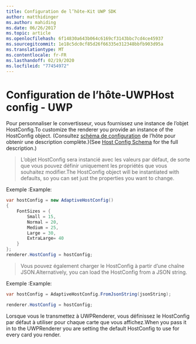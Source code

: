 ```yaml
---
title: Configuration de l’hôte-Kit UWP SDK
author: matthidinger
ms.author: mahiding
ms.date: 06/26/2017
ms.topic: article
ms.openlocfilehash: 6f14830a643b064c6169cf3143bbc7cd4ce45937
ms.sourcegitcommit: 1e18c5dc0cf85d26f66335e312348bbfb903d95a
ms.translationtype: MT
ms.contentlocale: fr-FR
ms.lasthandoff: 02/19/2020
ms.locfileid: "77454972"
---
```

# <a name="host-config---uwp"></a><span data-ttu-id="ca758-102">Configuration de l’hôte-UWP</span><span class="sxs-lookup"><span data-stu-id="ca758-102">Host config - UWP</span></span>

<span data-ttu-id="ca758-103">Pour personnaliser le convertisseur, vous fournissez une instance de l’objet HostConfig.</span><span class="sxs-lookup"><span data-stu-id="ca758-103">To customize the renderer you provide an instance of the HostConfig object.</span></span> <span data-ttu-id="ca758-104">(Consultez [schéma de configuration](../../../rendering-cards/host-config.md) de l’hôte pour obtenir une description complète.)</span><span class="sxs-lookup"><span data-stu-id="ca758-104">(See [Host Config Schema](../../../rendering-cards/host-config.md) for the full description.)</span></span>

> <span data-ttu-id="ca758-105">L’objet HostConfig sera instancié avec les valeurs par défaut, de sorte que vous pouvez définir uniquement les propriétés que vous souhaitez modifier.</span><span class="sxs-lookup"><span data-stu-id="ca758-105">The HostConfig object will be instantiated with defaults, so you can set just the properties you want to change.</span></span>

<span data-ttu-id="ca758-106">Exemple :</span><span class="sxs-lookup"><span data-stu-id="ca758-106">Example:</span></span>

```csharp
var hostConfig = new AdaptiveHostConfig() 
{
    FontSizes = {
        Small = 15,
        Normal = 20,
        Medium = 25,
        Large = 30,
        ExtraLarge= 40
    }
};
renderer.HostConfig = hostConfig;
```

> <span data-ttu-id="ca758-107">Vous pouvez également charger le HostConfig à partir d’une chaîne JSON.</span><span class="sxs-lookup"><span data-stu-id="ca758-107">Alternatively, you can load the HostConfig from a JSON string.</span></span>

<span data-ttu-id="ca758-108">Exemple :</span><span class="sxs-lookup"><span data-stu-id="ca758-108">Example:</span></span>

```csharp
var hostConfig = AdaptiveHostConfig.FromJsonString(jsonString); 

renderer.HostConfig = hostConfig;
```

<span data-ttu-id="ca758-109">Lorsque vous le transmettez à UWPRenderer, vous définissez le HostConfig par défaut à utiliser pour chaque carte que vous affichez.</span><span class="sxs-lookup"><span data-stu-id="ca758-109">When you pass it in to the UWPRenderer you are setting the default HostConfig to use for every card you render.</span></span>